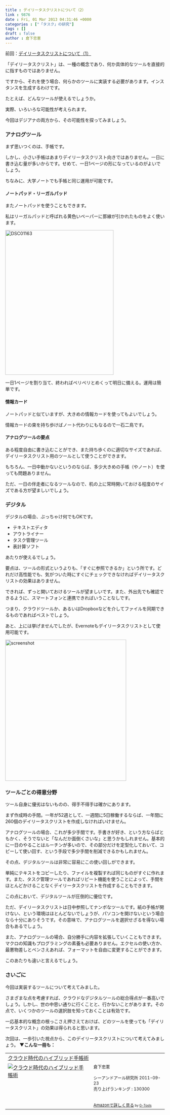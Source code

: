 ```yaml
---
title : デイリータスクリストについて（2）
link : 9876
date : Fri, 01 Mar 2013 04:31:46 +0000
categories : ["「タスク」の研究"]
tags : []
draft : false
author : 倉下忠憲
---
```


前回：<a href="https://rashita.net/blog/?p=9872" target="_blank">デイリータスクリストについて（1）</a>

「デイリータスクリスト」は、一種の概念であり、何か具体的なツールを直接的に指すものではありません。

ですから、それを使う場合、何らかのツールに実装する必要があります。インスタンスを生成するわけです。

たとえば、どんなツールが使えるでしょうか。

実際、いろいろな可能性が考えられます。

今回はデジアナの両方から、その可能性を探ってみましょう。

<h3>アナログツール</h3>
まず思いつくのは、手帳です。

しかし、小さい手帳はあまりデイリータスクリスト向きではありません。一日に書き込む量が多いからです。せめて、一日1ページの形になっているのがよいでしょう。

ちなみに、大学ノートでも手帳と同じ運用が可能です。

<h4>ノートパッド・リーガルパッド</h4>
またノートパッドを使うこともできます。

私はリーガルパッドと呼ばれる黄色いペーパーに罫線が引かれたものをよく使います。

<a href="https://rashita.net/blog/wp-content/uploads/2013/03/DSC01163.jpg"><img src="https://rashita.net/blog/wp-content/uploads/2013/03/DSC01163.jpg" alt="DSC01163" width="342" height="456" class="alignnone size-full wp-image-9877" /></a>

一日1ページを割り当て、終わればペリペリとめくって明日に備える。運用は簡単です。

<h4>情報カード</h4>
ノートパッドと似ていますが、大きめの情報カードを使ってもよいでしょう。

情報カードの束を持ち歩けばノート代わりにもなるので一石二鳥です。

<h4>アナログツールの要点</h4>
ある程度自由に書き込むことができ、また持ち歩くのに適切なサイズであれば、デイリータスクリスト用のツールとして使うことができます。

もちろん、一日中動かないというのならば、多少大きめの手帳（やノート）を使っても問題ありません。

ただ、一日の伴走者になるツールなので、机の上に常時開いておける程度のサイズである方が望ましいでしょう。

<h3>デジタル</h3>
デジタルの場合、ぶっちゃけ何でもOKです。

<ul>
	<li>テキストエディタ</li>
	<li>アウトライナー</li>
	<li>タスク管理ツール</li>
	<li>表計算ソフト</li>
</ul>



あたりが使えるでしょう。

要点は、ツールの形式というよりも、「すぐに参照できるか」という所です。どれだけ高性能でも、気がついた時にすぐにチェックできなければデイリータスクリストの効果はありません。

できれば、ずっと開いておけるツールが望ましいです。また、外出先でも確認できるように、スマートフォンと連携できればいうことなしです。

つまり、クラウドツールか、あるいはDropboxなどを介してファイルを同期できるものであればベストでしょう。

あと、上には挙げませんでしたが、Evernoteもデイリータスクリストとして使用可能です。

<a href="https://rashita.net/blog/wp-content/uploads/2013/03/screenshot.png"><img src="https://rashita.net/blog/wp-content/uploads/2013/03/screenshot.png" alt="screenshot" width="382" height="445" class="alignnone size-full wp-image-9878" /></a>


<h3>ツールごとの得意分野</h3>
ツール自身に優劣はないものの、得手不得手は確かにあります。

まず作成時の手間。一年が52週として、一週間に5日稼働するならば、一年間に260個のデイリータスクリストを作成しなければいけません。

アナログツールの場合、これが多少手間です。手書きが好き、という方ならばともかく、そうでないと「なんだか面倒くさいな」と思うかもしれません。基本的に一日のやることはルーチンが多いので、その部分だけを定型化しておいて、コピーして使い回す、という手段で多少手間を削減できるかもしれません。

その点、デジタルツールは非常に容易にこの使い回しができます。

単純にテキストをコピーしたり、ファイルを複製すれば同じものがすぐに作れます。また、タスク管理ツールであればリピート機能を使うことによって、手間をほとんどかけることなくデイリータスクリストを作成することもできます。

この点において、デジタルツールが圧倒的に優位です。

ただ、デイリータスクリストは日中参照してナンボなツールです。紙の手帳が開けない、という環境はほとんどないでしょうが、パソコンを開けないという場合なら十分にありそうです。その意味で、アナログツールを選択せざるを得ない場合もあるでしょう。

また、アナログツールの場合、自分勝手に内容を拡張していくこともできます。マクロの知識もプログラミングの素養も必要ありません。エクセルの使い方か、最悪物差しとペンさえあれば、フォーマットを自由に変更することができます。

このあたりも違いと言えるでしょう。

<h3>さいごに</h3>
今回は実装するツールについて考えてみました。

さまざまな点を考慮すれば、クラウドなデジタルツールの総合得点が一番高いでしょう。しかし、世の中思い通りに行くことと、行かないことがあります。その点で、いくつかのツールの選択肢を知っておくことは有効です。

一応基本的な概念の根っこさえ押さえておけば、どのツールを使っても「デイリータスクリスト」の効果は得られると思います。

次回は、一歩引いた視点から、このデイリータスクリストについて考えてみましょう。
<strong>
▼こんな一冊も：</strong>
<table  border="0" cellpadding="5"><tr><td colspan="2"><a href="http://www.amazon.co.jp/%E3%82%AF%E3%83%A9%E3%82%A6%E3%83%89%E6%99%82%E4%BB%A3%E3%81%AE%E3%83%8F%E3%82%A4%E3%83%96%E3%83%AA%E3%83%83%E3%83%89%E6%89%8B%E5%B8%B3%E8%A1%93-%E5%80%89%E4%B8%8B%E5%BF%A0%E6%86%B2/dp/4863540914%3FSubscriptionId%3D15SMZCTB9V8NGR2TW082%26tag%3Drashita1000-22%26linkCode%3Dxm2%26camp%3D2025%26creative%3D165953%26creativeASIN%3D4863540914" target="_blank">クラウド時代のハイブリッド手帳術</a><img src="http://www.assoc-amazon.jp/e/ir?t=rashita1000-22&l=ur2&o=9" width="1" height="1" style="border: none;" alt="" /></td></tr><tr><td valign="top"><a href="http://www.amazon.co.jp/%E3%82%AF%E3%83%A9%E3%82%A6%E3%83%89%E6%99%82%E4%BB%A3%E3%81%AE%E3%83%8F%E3%82%A4%E3%83%96%E3%83%AA%E3%83%83%E3%83%89%E6%89%8B%E5%B8%B3%E8%A1%93-%E5%80%89%E4%B8%8B%E5%BF%A0%E6%86%B2/dp/4863540914%3FSubscriptionId%3D15SMZCTB9V8NGR2TW082%26tag%3Drashita1000-22%26linkCode%3Dxm2%26camp%3D2025%26creative%3D165953%26creativeASIN%3D4863540914" target="_blank"><img src="http://ecx.images-amazon.com/images/I/51f4RT2URdL._SL160_.jpg" border="0" alt="クラウド時代のハイブリッド手帳術" /></a></td><td valign="top"><font size="-1">倉下忠憲 <br /><br />シーアンドアール研究所  2011-09-23<br />売り上げランキング : 130300<br /><br /><br /><a href="http://www.amazon.co.jp/%E3%82%AF%E3%83%A9%E3%82%A6%E3%83%89%E6%99%82%E4%BB%A3%E3%81%AE%E3%83%8F%E3%82%A4%E3%83%96%E3%83%AA%E3%83%83%E3%83%89%E6%89%8B%E5%B8%B3%E8%A1%93-%E5%80%89%E4%B8%8B%E5%BF%A0%E6%86%B2/dp/4863540914%3FSubscriptionId%3D15SMZCTB9V8NGR2TW082%26tag%3Drashita1000-22%26linkCode%3Dxm2%26camp%3D2025%26creative%3D165953%26creativeASIN%3D4863540914" target="_blank">Amazonで詳しく見る</a></font><font size="-2"> by <a href="http://www.goodpic.com/mt/aws/index.html" >G-Tools</a></font></td></tr></table>

